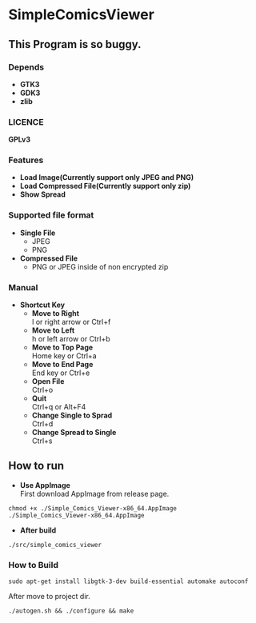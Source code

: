 # SimpleComicsViewer

## This Program is so buggy.

### Depends
- **GTK3**
- **GDK3**
- **zlib**

### LICENCE
**GPLv3**

### Features
- **Load Image(Currently support only JPEG and PNG)**
- **Load Compressed File(Currently support only zip)**
- **Show Spread**

### Supported file format
- **Single File**
    - JPEG
    - PNG
- **Compressed File**
    - PNG or JPEG inside of non encrypted zip

### Manual
- **Shortcut Key**
    - **Move to Right**  
        l or right arrow or Ctrl+f
    - **Move to Left**  
        h or left arrow or Ctrl+b
    - **Move to Top Page**  
        Home key or Ctrl+a
    - **Move to End Page**  
        End key or Ctrl+e
    - **Open File**  
        Ctrl+o
    - **Quit**  
        Ctrl+q or Alt+F4
    - **Change Single to Sprad**  
        Ctrl+d
    - **Change Spread to Single**  
        Ctrl+s

## How to run

- **Use AppImage**  
First download AppImage from release page.  
```
chmod +x ./Simple_Comics_Viewer-x86_64.AppImage
./Simple_Comics_Viewer-x86_64.AppImage
```

- **After build**
```
./src/simple_comics_viewer
```

### How to Build
```
sudo apt-get install libgtk-3-dev build-essential automake autoconf
```
After move to project dir.
```
./autogen.sh && ./configure && make
```
